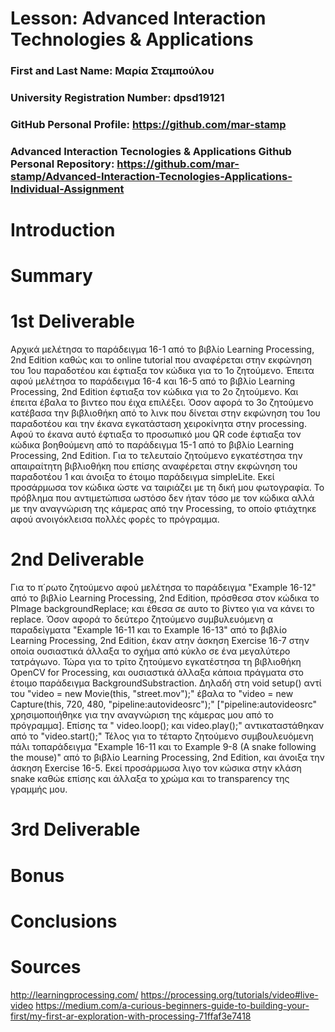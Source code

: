 # Lesson: Advanced Interaction Technologies & Applications

### First and Last Name: Μαρία Σταμπούλου
### University Registration Number: dpsd19121
### GitHub Personal Profile: https://github.com/mar-stamp
### Advanced Interaction Tecnologies & Applications Github Personal Repository: https://github.com/mar-stamp/Advanced-Interaction-Tecnologies-Applications-Individual-Assignment

# Introduction

# Summary


# 1st Deliverable
Αρχικά μελέτησα το παράδειγμα 16-1 από το βιβλίο Learning Processing, 2nd Edition καθώς και το online tutorial που αναφέρεται στην εκφώνηση του 1ου παραδοτέου και έφτιαξα τον κώδικα για το 1ο ζητούμενο. 
Έπειτα αφού μελέτησα το παράδειγμα 16-4 και 16-5 από το βιβλίο Learning Processing, 2nd Edition έφτιαξα τον κώδικα για το 2ο ζητούμενο. Και έπειτα έβαλα το βιντεο που έιχα επιλέξει. 
Όσον αφορά το 3ο ζητούμενο κατέβασα την βιβλιοθήκη από το λινκ που δίνεται στην εκφώνηση του 1ου παραδοτέου και την έκανα εγκατάσταση χειροκίνητα στην processing. Αφού το έκανα αυτό έφτιαξα το προσωπικό μου QR code έφτιαξα τον κώδικα βοηθούμενη από το παράδειγμα 15-1 από το βιβλίο Learning Processing, 2nd Edition.
Για το τελευταίο ζητούμενο εγκατέστησα την απαιραίτητη βιβλιοθήκη που επίσης αναφέρεται στην εκφώνηση του παραδοτέου 1 και άνοιξα το έτοιμο παράδειγμα simpleLite. Εκεί προσάρμωσα τον κώδικα ώστε να ταιριάζει με τη δική μου φωτογραφία.
Το πρόβλημα που αντιμετώπισα ωστόσο δεν ήταν τόσο με τον κώδικα αλλά με την αναγνώριση της κάμερας από την Processing, το οποίο φτιάχτηκε αφού ανοιγόκλεισα πολλές φορές το πρόγραμμα.
 

# 2nd Deliverable
Για το π΄ρωτο ζητούμενο αφού μελέτησα το παράδειγμα "Example 16-12" από το βιβλίο Learning Processing, 2nd Edition, πρόσθεσα στον κώδικα το PImage backgroundReplace; και έθεσα σε αυτο το βίντεο για να κάνει το replace. Όσον αφορά το δεύτερο ζητούμενο συμβυλευόμενη α παραδείγματα "Example 16-11 και το Example 16-13" από το βιβλίο Learning Processing, 2nd Edition, έκαν ατην άσκηση Exercise 16-7 στην οποία ουσιαστικά άλλαξα το σχήμα από κύκλο σε ένα μεγαλύτερο τατράγωνο. 
Τώρα για το τρίτο ζητούμενο εγκατέστησα τη βιβλιοθήκη OpenCV for Processing, και ουσιαστικά άλλαξα κάποια πράγματα στο έτοιμο παράδειγμα BackgroundSubstraction. Δηλαδή στη void setup() αντί του "video = new Movie(this, "street.mov");" έβαλα το "video = new Capture(this, 720, 480, "pipeline:autovideosrc");" ["pipeline:autovideosrc" χρησιμοποιήθηκε για την αναγνώριση της κάμερας μου από το πρόγραμμα]. Επίσης τα " video.loop(); και video.play();" αντικαταστάθηκαν από το "video.start();"
Τέλος για το τέταρτο ζητούμενο συμβουλευόμενη πάλι τοπαράδειγμα "Example 16-11 και το Example 9-8 (A snake following the mouse)" από το βιβλίο Learning Processing, 2nd Edition, και άνοιξα την άσκηση Exercise 16-5. Εκεί προσάρμωσα λιγο τον κώσικα στην κλάση snake καθώε επίσης και άλλαξα το χρώμα και το transparency της γραμμής μου.

# 3rd Deliverable 


# Bonus 


# Conclusions


# Sources
http://learningprocessing.com/
https://processing.org/tutorials/video#live-video
https://medium.com/a-curious-beginners-guide-to-building-your-first/my-first-ar-exploration-with-processing-71ffaf3e7418
